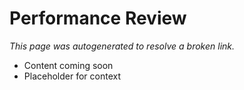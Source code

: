 # Performance Review

_This page was autogenerated to resolve a broken link._

- Content coming soon
- Placeholder for context
